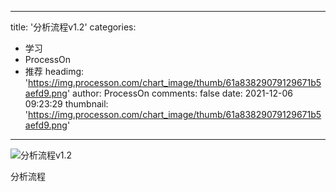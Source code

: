 
---
title: '分析流程v1.2'
categories: 
 - 学习
 - ProcessOn
 - 推荐
headimg: 'https://img.processon.com/chart_image/thumb/61a83829079129671b5aefd9.png'
author: ProcessOn
comments: false
date: 2021-12-06 09:23:29
thumbnail: 'https://img.processon.com/chart_image/thumb/61a83829079129671b5aefd9.png'
---

<div>   
<img class="thumb" alt="分析流程v1.2" src="https://img.processon.com/chart_image/thumb/61a83829079129671b5aefd9.png" referrerpolicy="no-referrer">
<p>分析流程</p>  
</div>
            